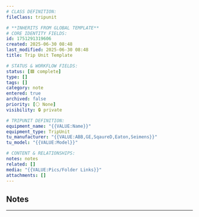 ```yaml
---
# CLASS DEFINITION:
fileClass: tripunit

# **INHERITS FROM GLOBAL TEMPLATE**
# CORE IDENTITY FIELDS:
id: 1751291319606
created: 2025-06-30 08:48
last_modified: 2025-06-30 08:48
title: Trip Unit Template

# STATUS & WORKFLOW FIELDS:
status: [🟩 complete]
type: []
tags: []
category: note
entered: true
archived: false
priority: [⚪ None]
visibility: 🔒 private

# TRIPUNIT DEFINITION:
equipment_name: "{{VALUE:Name}}"
equipment_type: TripUnit
tu_manufacturer: "{{VALUE:ABB,GE,SqaureD,Eaton,Seimens}}"
tu_model: "{{VALUE:Model}}"

# CONTENT & RELATIONSHIPS:
notes: notes
related: []
media: "{{VALUE:Pics/Folder Links}}"
attachments: []
---
```


## Notes
---


